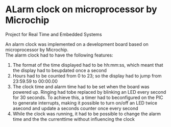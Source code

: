 # ALarm clock on microprocessor by Microchip

Project for Real Time and Embedded Systems

An alarm clock was implemented on a development board based on microprocessor by Microchip.  
The alarm clock had to have the following features:
  1.  The format of the time displayed had to be hh:mm:ss, which meant that the display had to beupdated once a second
  2.  Hours had to be counted from 0 to 23; so the display had to jump from 23:59.59 to 00:00.00
  3.  The clock time and alarm time had to be set when the board was powered up.  Ringing had tobe replaced by blinking an LED every second for 30 seconds.  To achieve this, a timer had to beconfigured on the PIC to generate interrupts, making it possible to turn on/off an LED twice asecond and update a seconds counter once every second
  4.  While the clock was running, it had to be possible to change the alarm time and the the currenttime without influencing the clock
